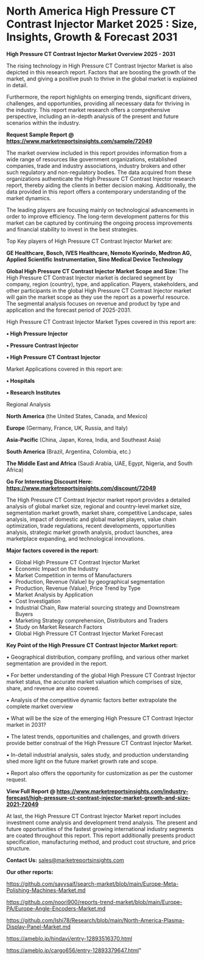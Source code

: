 # North America High Pressure CT Contrast Injector Market 2025 : Size, Insights, Growth & Forecast 2031

<Strong> High Pressure CT Contrast Injector Market Overview 2025 - 2031</strong>

The rising technology in High Pressure CT Contrast Injector Market is also depicted in this research report. Factors that are boosting the growth of the market, and giving a positive push to thrive in the global market is explained in detail.

Furthermore, the report highlights on emerging trends, significant drivers, challenges, and opportunities, providing all necessary data for thriving in the industry. This report market research offers a comprehensive perspective, including an in-depth analysis of the present and future scenarios within the industry.

<strong>Request Sample Report @ <a href=https://www.marketreportsinsights.com/sample/72049>https://www.marketreportsinsights.com/sample/72049</a></strong>

The market overview included in this report provides information from a wide range of resources like government organizations, established companies, trade and industry associations, industry brokers and other such regulatory and non-regulatory bodies. The data acquired from these organizations authenticate the High Pressure CT Contrast Injector research report, thereby aiding the clients in better decision making. Additionally, the data provided in this report offers a contemporary understanding of the market dynamics.

The leading players are focusing mainly on technological advancements in order to improve efficiency. The long-term development patterns for this market can be captured by continuing the ongoing process improvements and financial stability to invest in the best strategies.

Top Key players of High Pressure CT Contrast Injector Market are:

<strong>GE Healthcare, Bosch, IVES Healthcare, Nemoto Kyorindo, Medtron AG, Applied Scientific Instrumentation, Sino Medical Device Technology</strong>

<strong><b>Global High Pressure CT Contrast Injector Market Scope and Size:</b></strong>
The High Pressure CT Contrast Injector market is declared segment by company, region (country), type, and application. Players, stakeholders, and other participants in the global High Pressure CT Contrast Injector market will gain the market scope as they use the report as a powerful resource. The segmental analysis focuses on revenue and product by type and application and the forecast period of 2025-2031.

High Pressure CT Contrast Injector Market Types covered in this report are:

<strong>• High Pressure Injector

• Pressure Contrast Injector

• High Pressure CT Contrast Injector</strong>

Market Applications covered in this report are:

<strong>• Hospitals

• Research Institutes</strong> 

Regional Analysis

<strong>North America</strong> (the United States, Canada, and Mexico)

<strong>Europe</strong> (Germany, France, UK, Russia, and Italy)

<strong>Asia-Pacific</strong> (China, Japan, Korea, India, and Southeast Asia)

<strong>South America</strong> (Brazil, Argentina, Colombia, etc.)

<strong>The Middle East and Africa</strong> (Saudi Arabia, UAE, Egypt, Nigeria, and South Africa)

<strong>Go For Interesting Discount Here: <a href=https://www.marketreportsinsights.com/discount/72049>https://www.marketreportsinsights.com/discount/72049</a></strong>

The High Pressure CT Contrast Injector market report provides a detailed analysis of global market size, regional and country-level market size, segmentation market growth, market share, competitive Landscape, sales analysis, impact of domestic and global market players, value chain optimization, trade regulations, recent developments, opportunities analysis, strategic market growth analysis, product launches, area marketplace expanding, and technological innovations.

<strong><b>Major factors covered in the report:</b></strong>
<ul>
  <li>Global High Pressure CT Contrast Injector Market </li>
  <li>Economic Impact on the Industry</li>
  <li>Market Competition in terms of Manufacturers</li>
  <li>Production, Revenue (Value) by geographical segmentation</li>
  <li>Production, Revenue (Value), Price Trend by Type</li>
  <li>Market Analysis by Application</li>
  <li>Cost Investigation</li>
  <li>Industrial Chain, Raw material sourcing strategy and Downstream Buyers</li>
  <li>Marketing Strategy comprehension, Distributors and Traders</li>
  <li>Study on Market Research Factors</li>
  <li>Global High Pressure CT Contrast Injector Market Forecast</li>
</ul>

<strong><b>Key Point of the High Pressure CT Contrast Injector Market report:</b></strong>

• Geographical distribution, company profiling, and various other market segmentation are provided in the report.

• For better understanding of the global High Pressure CT Contrast Injector market status, the accurate market valuation which comprises of size, share, and revenue are also covered.

• Analysis of the competitive dynamic factors better extrapolate the complete market overview

• What will be the size of the emerging High Pressure CT Contrast Injector market in 2031?

• The latest trends, opportunities and challenges, and growth drivers provide better construal of the High Pressure CT Contrast Injector Market.

• In-detail industrial analysis, sales study, and production understanding shed more light on the future market growth rate and scope.

• Report also offers the opportunity for customization as per the customer request.

<strong><b>View Full Report @ <a href=https://www.marketreportsinsights.com/industry-forecast/high-pressure-ct-contrast-injector-market-growth-and-size-2021-72049>https://www.marketreportsinsights.com/industry-forecast/high-pressure-ct-contrast-injector-market-growth-and-size-2021-72049</a></b></strong>


At last, the High Pressure CT Contrast Injector Market report includes investment come analysis and development trend analysis. The present and future opportunities of the fastest growing international industry segments are coated throughout this report. This report additionally presents product specification, manufacturing method, and product cost structure, and price structure.

<strong>Contact Us:</strong>
sales@marketreportsinsights.com

<strong>Our other reports:</strong>

<a href=https://github.com/sayysaif/search-market/blob/main/Europe-Meta-Polishing-Machines-Market.md>https://github.com/sayysaif/search-market/blob/main/Europe-Meta-Polishing-Machines-Market.md</a>

<a href=https://github.com/noori900/reports-trend-market/blob/main/Europe-PA/Europe-Angle-Encoders-Market.md>https://github.com/noori900/reports-trend-market/blob/main/Europe-PA/Europe-Angle-Encoders-Market.md</a>

<a href=https://github.com/Ishi78/Research/blob/main/North-America-Plasma-Display-Panel-Market.md>https://github.com/Ishi78/Research/blob/main/North-America-Plasma-Display-Panel-Market.md</a>

<a href=https://ameblo.jp/hindavi/entry-12893516370.html>https://ameblo.jp/hindavi/entry-12893516370.html</a>

<a href=https://ameblo.jp/cargo656/entry-12893379647.html>https://ameblo.jp/cargo656/entry-12893379647.html</a>"
